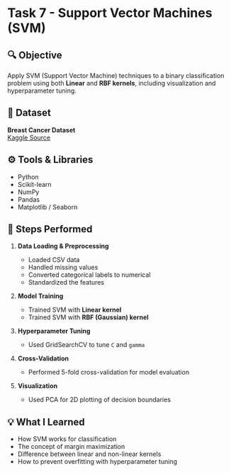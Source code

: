 # Task 7 - Support Vector Machines (SVM)

## 🔍 Objective
Apply SVM (Support Vector Machine) techniques to a binary classification problem using both **Linear** and **RBF kernels**, including visualization and hyperparameter tuning.

## 📁 Dataset
**Breast Cancer Dataset**  
[Kaggle Source](https://www.kaggle.com/datasets/yasserh/breast-cancer-dataset)

## ⚙️ Tools & Libraries
- Python
- Scikit-learn
- NumPy
- Pandas
- Matplotlib / Seaborn

## 📌 Steps Performed
1. **Data Loading & Preprocessing**
   - Loaded CSV data
   - Handled missing values
   - Converted categorical labels to numerical
   - Standardized the features

2. **Model Training**
   - Trained SVM with **Linear kernel**
   - Trained SVM with **RBF (Gaussian) kernel**

3. **Hyperparameter Tuning**
   - Used GridSearchCV to tune `C` and `gamma`

4. **Cross-Validation**
   - Performed 5-fold cross-validation for model evaluation

5. **Visualization**
   - Used PCA for 2D plotting of decision boundaries

## 💡 What I Learned
- How SVM works for classification
- The concept of margin maximization
- Difference between linear and non-linear kernels
- How to prevent overfitting with hyperparameter tuning
